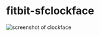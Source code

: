 fitbit-sfclockface
==================

![screenshot of clockface](https://cdn.discordapp.com/attachments/360916874902372352/775689404776710164/screenfetch-clockface-screenshot.png)
